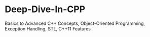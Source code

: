 # Deep-Dive-In-CPP
Basics to Advanced C++ Concepts, Object-Oriented Programming, Exception Handling, STL, C++11 Features
